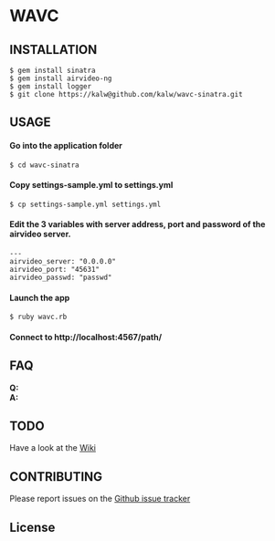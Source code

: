 # WAVC




## INSTALLATION


	$ gem install sinatra
	$ gem install airvideo-ng
	$ gem install logger
	$ git clone https://kalw@github.com/kalw/wavc-sinatra.git


## USAGE

#### Go into the application folder
	
	$ cd wavc-sinatra

#### Copy settings-sample.yml to settings.yml

	$ cp settings-sample.yml settings.yml

#### Edit the 3 variables with server address, port and password of the airvideo server.

	---
	airvideo_server: "0.0.0.0"
	airvideo_port: "45631"
	airvideo_passwd: "passwd" 

#### Launch the app

	$ ruby wavc.rb

#### Connect to http://localhost:4567/path/

## FAQ

**Q:**   
**A:** 

## TODO

Have a look at the [Wiki](https://github.com/kalw/wavc-sinatra/wiki)

## CONTRIBUTING

Please report issues on the [Github issue
tracker](https://github.com/kalw/wavc-sinatra/issues)


## License



